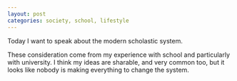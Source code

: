 ```yaml
---
layout: post
categories: society, school, lifestyle
---
```


Today I want to speak about the modern scholastic system. 

These consideration come from my experience with school and particularly with university.
I think my ideas are sharable, and very common too, but it looks like nobody is making everything
to change the system.


